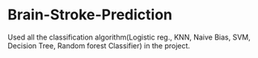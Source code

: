 # Brain-Stroke-Prediction
Used all the classification algorithm(Logistic reg., KNN, Naive Bias, SVM, Decision Tree, Random forest Classifier) in the project. 
